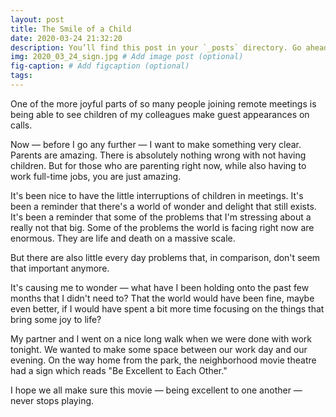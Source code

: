 ```yaml
---
layout: post
title: The Smile of a Child
date: 2020-03-24 21:32:20
description: You’ll find this post in your `_posts` directory. Go ahead and edit it and re-build the site to see your changes. # Add post description (optional)
img: 2020_03_24_sign.jpg # Add image post (optional)
fig-caption: # Add figcaption (optional)
tags:
---
```


One of the more joyful parts of so many people joining remote meetings is being able to see children of my colleagues make guest appearances on calls.

Now — before I go any further — I want to make something very clear. Parents are amazing. There is absolutely nothing wrong with not having children. But for those who are parenting right now, while also having to work full-time jobs, you are just amazing.

It's been nice to have the little interruptions of children in meetings.  It's been a reminder that there's a world of wonder and delight that still exists. It's been a reminder that some of the problems that I'm stressing about a really not that big. Some of the problems the world is facing right now are enormous. They are life and death on a massive scale.

But there are also little every day problems that, in comparison, don't seem that important anymore.

It's causing me to wonder — what have I been holding onto the past few months that I didn't need to? That the world would have been fine, maybe even better, if I would have spent a bit more time focusing on the things that bring some joy to life?

My partner and I went on a nice long walk when we were done with work tonight. We wanted to make some space between our work day and our evening. On the way home from the park, the neighborhood movie theatre had a sign which reads "Be Excellent to Each Other."

I hope we all make sure this movie — being excellent to one another — never stops playing.
